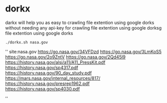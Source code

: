 # dorkx 

darkx will help you as easy to crawling file extention using google dorks without needing any api-key for crawling file extention using google dorksg file extention using google dorks 

<code>./dorkx.sh nasa.gov</code><br>

''
site:nasa.gov
https://go.nasa.gov/34VFDzd
https://go.nasa.gov/3LmKoS5
https://go.nasa.gov/2o9ZntV
https://go.nasa.gov/2Qd45l9
https://history.nasa.gov/alsj/a11/A11_PressKit.pdf
https://history.nasa.gov/sp4317.pdf
https://history.nasa.gov/90_day_study.pdf
https://mars.nasa.gov/internal_resources/817/
https://history.nasa.gov/presrep1962.pdf
https://history.nasa.gov/sp4030.pdf

''
